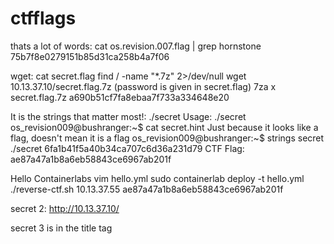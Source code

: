 # ctfflags

thats a lot of words:
cat os.revision.007.flag | grep hornstone
75b7f8e0279151b85d31ca258b4a7f06

wget:
cat secret.flag
 find / -name "*.7z" 2>/dev/null
wget 10.13.37.10/secret.flag.7z (password is given in secret.flag)
7za x secret.flag.7z
a690b51cf7fa8ebaa7f733a334648e20

It is the strings that matter most!:
./secret
Usage: ./secret <string>
os_revision009@bushranger:~$ cat secret.hint
Just because it looks like a flag, doesn't mean it is a flag
os_revision009@bushranger:~$ strings secret
./secret 6fa1b41f5a40b34ca707c6d36a231d79
CTF Flag: ae87a47a1b8a6eb58843ce6967ab201f

Hello Containerlabs
vim hello.yml
sudo containerlab deploy -t hello.yml
./reverse-ctf.sh 10.13.37.55
ae87a47a1b8a6eb58843ce6967ab201f


secret 2:
http://10.13.37.10/ 

secret 3 is in the title tag
